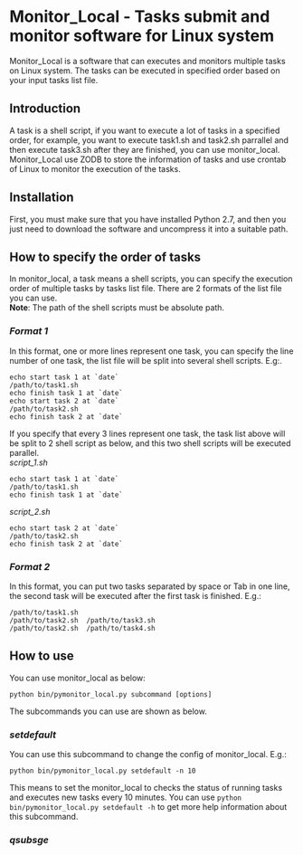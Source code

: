 # Monitor_Local - Tasks submit and monitor software for Linux system
Monitor_Local is a software that can executes and monitors multiple tasks on Linux system. The tasks can be executed in specified order based on your input tasks list file.

## Introduction
A task is a shell script, if you want to execute a lot of tasks in a specified order, for example, you want to execute task1.sh and task2.sh parrallel and then execute task3.sh after they are finished, you can use monitor_local.  
Monitor_Local use ZODB to store the information of tasks and use crontab of Linux to monitor the execution of the tasks.

## Installation
First, you must make sure that you have installed Python 2.7, and then you just need to download the software and uncompress it into a suitable path.

## How to specify the order of tasks
In monitor_local, a task means a shell scripts, you can specify the execution order of multiple tasks by tasks list file. There are 2 formats of the list file you can use.  
**Note**: The path of the shell scripts must be absolute path.

### *Format 1*
In this format, one or more lines represent one task, you can specify the line number of one task, the list file will be split into several shell scripts. E.g:.  
```
echo start task 1 at `date`
/path/to/task1.sh
echo finish task 1 at `date`
echo start task 2 at `date`
/path/to/task2.sh
echo finish task 2 at `date`
```
If you specify that every 3 lines represent one task, the task list above will be split to 2 shell script as below, and this two shell scripts will be executed parallel.  
*script_1.sh*  
```
echo start task 1 at `date`
/path/to/task1.sh
echo finish task 1 at `date`
```
*script_2.sh*  
```
echo start task 2 at `date`
/path/to/task2.sh
echo finish task 2 at `date`
```

### *Format 2*
In this format, you can put two tasks separated  by space or Tab in one line, the second task will be executed after the first task is finished. E.g.:
```
/path/to/task1.sh
/path/to/task2.sh  /path/to/task3.sh
/path/to/task2.sh  /path/to/task4.sh
```

## How to use
You can use monitor_local as below:

`python bin/pymonitor_local.py subcommand [options]`

The subcommands you can use are shown as below.

### *setdefault*
You can use this subcommand to change the config of monitor_local. E.g.:

`python bin/pymonitor_local.py setdefault -n 10`

This means to set the monitor_local to checks the status of running tasks and executes new tasks every 10 minutes. You can use `python bin/pymonitor_local.py setdefault -h` to get more help information about this subcommand.

### *qsubsge*
